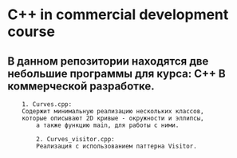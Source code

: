 # C++ in commercial development course

## В данном репозитории находятся две небольшие программы для курса: C++ В коммерческой разработке.
	
		1. Curves.cpp: 
		Содержит минимальную реализацию нескольких классов, 
		которые описывают 2D кривыe - окружности и эллипсы,
	        а также функцию main, для работы с ними.
			
	        2. Curves_visitor.cpp:
	        Реализация с использованием паттерна Visitor.
